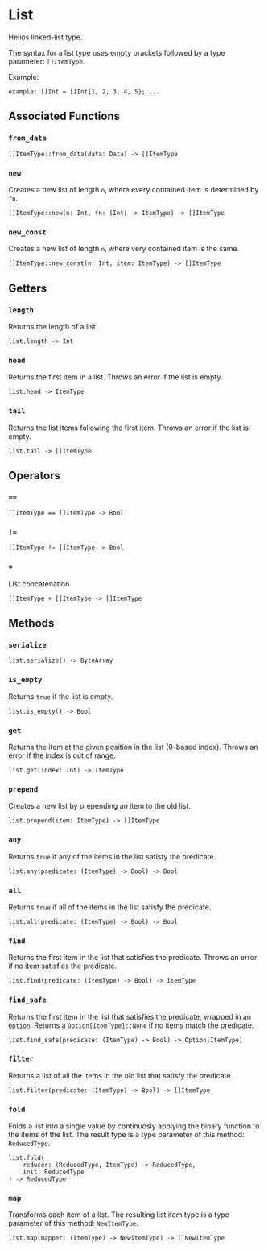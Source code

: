 # List

Helios linked-list type.

The syntax for a list type uses empty brackets followed by a type parameter: `[]ItemType`.

Example:
```helios
example: []Int = []Int{1, 2, 3, 4, 5}; ...
```

## Associated Functions

### `from_data`

```helios
[]ItemType::from_data(data: Data) -> []ItemType
```

### `new`

Creates a new list of length `n`, where every contained item is determined by `fn`.

```helios
[]ItemType::new(n: Int, fn: (Int) -> ItemType) -> []ItemType
```

### `new_const`

Creates a new list of length `n`, where very contained item is the same.

```helios
[]ItemType::new_const(n: Int, item: ItemType) -> []ItemType
```

## Getters

### `length`

Returns the length of a list.

```helios
list.length -> Int
```

### `head`

Returns the first item in a list. Throws an error if the list is empty.

```helios
list.head -> ItemType
```

### `tail`

Returns the list items following the first item. Throws an error if the list is empty.

```helios
list.tail -> []ItemType
```

## Operators

### `==`

```helios
[]ItemType == []ItemType -> Bool
```

### `!=`

```helios
[]ItemType != []ItemType -> Bool
```

### `+`

List concatenation

```helios
[]ItemType + []ItemType -> []ItemType
```

## Methods

### `serialize`

```helios
list.serialize() -> ByteArray
```

### `is_empty`

Returns `true` if the list is empty.

```helios
list.is_empty() -> Bool
```

### `get`

Returns the item at the given position in the list (0-based index). Throws an error if the index is out of range.

```helios
list.get(index: Int) -> ItemType
```

### `prepend`

Creates a new list by prepending an item to the old list.

```helios
list.prepend(item: ItemType) -> []ItemType
```

### `any`

Returns `true` if any of the items in the list satisfy the predicate.

```helios
list.any(predicate: (ItemType) -> Bool) -> Bool
```

### `all`

Returns `true` if all of the items in the list satisfy the predicate.

```helios
list.all(predicate: (ItemType) -> Bool) -> Bool
```

### `find`

Returns the first item in the list that satisfies the predicate. Throws an error if no item satisfies the predicate.

```helios
list.find(predicate: (ItemType) -> Bool) -> ItemType
```

### `find_safe`

Returns the first item in the list that satisfies the predicate, wrapped in an [`Option`](./option.md). Returns a `Option[ItemType]::None` if no items match the predicate.

```helios
list.find_safe(predicate: (ItemType) -> Bool) -> Option[ItemType]
```

### `filter`

Returns a list of all the items in the old list that satisfy the predicate.

```helios
list.filter(predicate: (ItemType) -> Bool) -> []ItemType
```

### `fold`

Folds a list into a single value by continuosly applying the binary function to the items of the list. The result type is a type parameter of this method: `ReducedType`.

```helios
list.fold(
    reducer: (ReducedType, ItemType) -> ReducedType, 
    init: ReducedType
) -> ReducedType
```

### `map`

Transforms each item of a list. The resulting list item type is a type parameter of this method: `NewItemType`.

```helios
list.map(mapper: (ItemType) -> NewItemType) -> []NewItemType
```